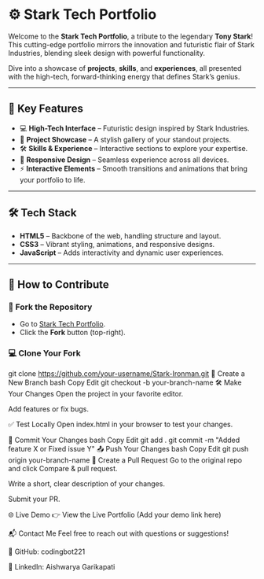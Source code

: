 # ⚙️ Stark Tech Portfolio

Welcome to the **Stark Tech Portfolio**, a tribute to the legendary **Tony Stark**!  
This cutting-edge portfolio mirrors the innovation and futuristic flair of Stark Industries, blending sleek design with powerful functionality.

Dive into a showcase of **projects**, **skills**, and **experiences**, all presented with the high-tech, forward-thinking energy that defines Stark’s genius.

---

## 🌟 Key Features

- 💻 **High-Tech Interface** – Futuristic design inspired by Stark Industries.
- 📌 **Project Showcase** – A stylish gallery of your standout projects.
- 🛠️ **Skills & Experience** – Interactive sections to explore your expertise.
- 📱 **Responsive Design** – Seamless experience across all devices.
- ⚡ **Interactive Elements** – Smooth transitions and animations that bring your portfolio to life.

---

## 🛠 Tech Stack

- **HTML5** – Backbone of the web, handling structure and layout.
- **CSS3** – Vibrant styling, animations, and responsive designs.
- **JavaScript** – Adds interactivity and dynamic user experiences.

---

## 🚀 How to Contribute

### 🍴 Fork the Repository
- Go to [Stark Tech Portfolio](https://github.com/codingbot221/Stark-Ironman.git).
- Click the **Fork** button (top-right).

### 💻 Clone Your Fork

git clone https://github.com/your-username/Stark-Ironman.git
🌿 Create a New Branch
bash
Copy
Edit
git checkout -b your-branch-name
🛠️ Make Your Changes
Open the project in your favorite editor.

Add features or fix bugs.

✅ Test Locally
Open index.html in your browser to test your changes.

💬 Commit Your Changes
bash
Copy
Edit
git add .
git commit -m "Added feature X or Fixed issue Y"
📤 Push Your Changes
bash
Copy
Edit
git push origin your-branch-name
🔄 Create a Pull Request
Go to the original repo and click Compare & pull request.

Write a short, clear description of your changes.

Submit your PR.

🌐 Live Demo
👉 View the Live Portfolio (Add your demo link here)

📬 Contact Me
Feel free to reach out with questions or suggestions!

🔹 GitHub: codingbot221

🔹 LinkedIn: Aishwarya Garikapati

